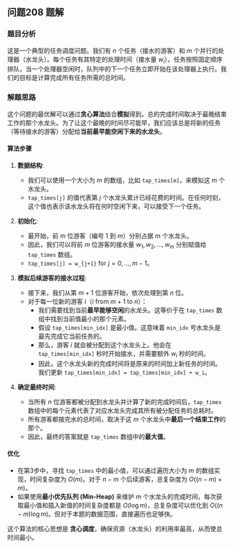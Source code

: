 ## 问题208 题解

### 题目分析

这是一个典型的任务调度问题。我们有 $n$ 个任务（接水的游客）和 $m$ 个并行的处理器（水龙头）。每个任务有其特定的处理时间（接水量 $w_i$）。任务按照固定顺序排队，当一个处理器空闲时，队列中的下一个任务立即开始在该处理器上执行。我们的目标是计算完成所有任务所需的总时间。

### 解题思路

这个问题的最优解可以通过**贪心算法**结合**模拟**得到。总的完成时间取决于最晚结束工作的那个水龙头。为了让这个最晚的时间尽可能早，我们应该总是将新的任务（等待接水的游客）分配给**当前最早能空闲下来的水龙头**。

#### 算法步骤

1.  **数据结构**:
    *   我们可以使用一个大小为 $m$ 的数组，比如 `tap_times[m]`，来模拟这 $m$ 个水龙头。
    *   `tap_times[j]` 的值代表第 $j$ 个水龙头累计已经花费的时间。在任何时刻，这个值也表示该水龙头将在何时空闲下来，可以接受下一个任务。

2.  **初始化**:
    *   最开始，前 $m$ 位游客（编号 $1$ 到 $m$）分别占据 $m$ 个水龙头。
    *   因此，我们可以将前 $m$ 位游客的接水量 $w_1, w_2, \ldots, w_m$ 分别赋值给 `tap_times` 数组。
    *   `tap_times[j] = w_{j+1}` for $j = 0, \ldots, m-1$。

3.  **模拟后续游客的接水过程**:
    *   接下来，我们从第 $m+1$ 位游客开始，依次处理到第 $n$ 位。
    *   对于每一位新的游客 $i$（$i$ from $m+1$ to $n$）：
        *   我们需要找到当前**最早能够空闲**的水龙头。这等价于在 `tap_times` 数组中找到当前值最小的那个元素。
        *   假设 `tap_times[min_idx]` 是最小值。这意味着 `min_idx` 号水龙头是最先完成它当前任务的。
        *   那么，游客 $i$ 就会被分配到这个水龙头上。他会在 `tap_times[min_idx]` 秒时开始接水，并需要额外 $w_i$ 秒的时间。
        *   因此，这个水龙头新的完成时间将是原来的时间加上新任务的时间。我们更新 `tap_times[min_idx] = tap_times[min_idx] + w_i`。

4.  **确定最终时间**:
    *   当所有 $n$ 位游客都被分配到水龙头并计算了新的完成时间后，`tap_times` 数组中的每个元素代表了对应水龙头完成其所有被分配任务的总耗时。
    *   所有游客都接完水的总时间，取决于这 $m$ 个水龙头中**最后一个结束工作**的那个。
    *   因此，最终的答案就是 `tap_times` 数组中的**最大值**。

#### 优化
*   在第3步中，寻找 `tap_times` 中的最小值，可以通过遍历大小为 $m$ 的数组实现，时间复杂度为 $O(m)$。对于 $n-m$ 个后续游客，总复杂度为 $O((n-m) \times m)$。
*   如果使用**最小优先队列 (Min-Heap)** 来维护 $m$ 个水龙头的完成时间，每次获取最小值和插入新值的时间复杂度都是 $O(\log m)$，总复杂度可以优化到 $O((n-m) \log m)$。但对于本题的数据范围，直接遍历也足够快。

这个算法的核心思想是 **贪心调度**，确保资源（水龙头）的利用率最高，从而使总时间最小。
